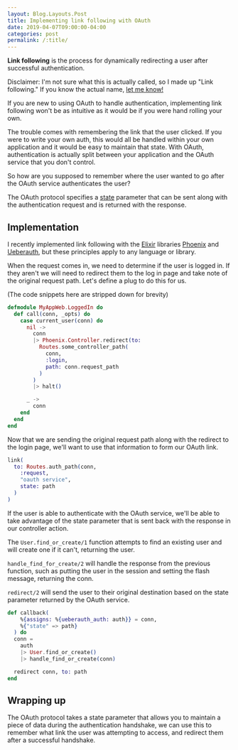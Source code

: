 ```yaml
---
layout: Blog.Layouts.Post
title: Implementing link following with OAuth
date: 2019-04-07T09:00:00-04:00
categories: post
permalink: /:title/
---
```


**Link following** is the process for dynamically redirecting a user after successful authentication.

Disclaimer: I'm not sure what this is actually called, so I made up "Link following." If you know the actual name, [let me know!](https://twitter.com/mitchhanberg)

If you are new to using OAuth to handle authentication, implementing link following won't be as intuitive as it would be if you were hand rolling your own.

The trouble comes with remembering the link that the user clicked. If you were to write your own auth, this would all be handled within your own application and it would be easy to maintain that state. With OAuth, authentication is actually split between your application and the OAuth service that you don't control.

So how are you supposed to remember where the user wanted to go after the OAuth service authenticates the user?

The OAuth protocol specifies a [state](https://auth0.com/docs/protocols/oauth2/oauth-state) parameter that can be sent along with the authentication request and is returned with the response. 

## Implementation

I recently implemented link following with the [Elixir](https://elixir-lang.org/) libraries [Phoenix](https://phoenixframework.org/) and [Ueberauth](https://github.com/ueberauth/ueberauth), but these principles apply to any language or library.

When the request comes in, we need to determine if the user is logged in. If they aren't we will need to redirect them to the log in page and take note of the original request path. Let's define a plug to do this for us.

(The code snippets here are stripped down for brevity)

```elixir
defmodule MyAppWeb.LoggedIn do
  def call(conn, _opts) do
    case current_user(conn) do
      nil ->
        conn
        |> Phoenix.Controller.redirect(to:
          Routes.some_controller_path(
            conn,
            :login,
            path: conn.request_path
          )
        )
        |> halt()

      _ ->
        conn
    end
  end
end
```

Now that we are sending the original request path along with the redirect to the login page, we'll want to use that information to form our OAuth link.

```elixir
link(
  to: Routes.auth_path(conn,
    :request,
    "oauth service",
    state: path
  )
)
```

If the user is able to authenticate with the OAuth service, we'll be able to take advantage of the state parameter that is sent back with the response in our controller action.

The `User.find_or_create/1` function attempts to find an existing user and will create one if it can't, returning the user.

`handle_find_for_create/2` will handle the response from the previous function, such as putting the user in the session and setting the flash message, returning the conn.

`redirect/2` will send the user to their original destination based on the state parameter returned by the OAuth service. 

```elixir
def callback(
    %{assigns: %{ueberauth_auth: auth}} = conn,
    %{"state" => path}
  ) do
  conn =
    auth
    |> User.find_or_create()
    |> handle_find_or_create(conn)

  redirect conn, to: path
end
```

## Wrapping up

The OAuth protocol takes a state parameter that allows you to maintain a piece of data during the authentication handshake, we can use this to remember what link the user was attempting to access, and redirect them after a successful handshake.
